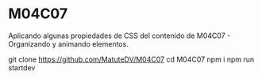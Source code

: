 # M04C07
Aplicando algunas propiedades de CSS del contenido de M04C07 - Organizando y animando elementos.


git clone https://github.com/MatuteDV/M04C07
cd M04C07
npm i
npm run startdev
